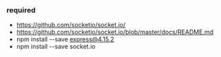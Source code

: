 ### required
- https://github.com/socketio/socket.io/
- https://github.com/socketio/socket.io/blob/master/docs/README.md
- npm install --save express@4.15.2
- npm install --save socket.io